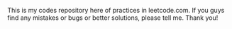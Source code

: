 This is my codes repository here of practices in leetcode.com.
If you guys find any mistakes or bugs or better solutions, please tell me.
Thank you!
